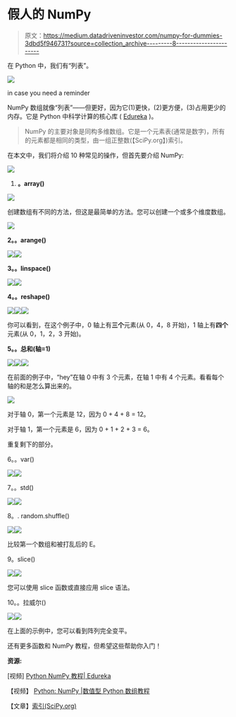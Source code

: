 # 假人的 NumPy

> 原文：<https://medium.datadriveninvestor.com/numpy-for-dummies-3dbd5f946731?source=collection_archive---------8----------------------->

在 Python 中，我们有“列表”。

![](img/54d8ef61997ac19504824be291ce1845.png)

in case you need a reminder

NumPy 数组就像“列表”——但更好，因为它(1)更快，(2)更方便，(3)占用更少的内存。它是 Python 中科学计算的核心库 ( [Edureka](https://www.youtube.com/watch?v=8JfDAm9y_7s) )。

> NumPy 的主要对象是同构多维数组。它是一个元素表(通常是数字)，所有的元素都是相同的类型，由一组正整数(【SciPy.org】)索引。

在本文中，我们将介绍 10 种常见的操作，但首先要介绍 NumPy:

![](img/5843007eb775302dce5b7169caea3d66.png)

1.  **。array()**

![](img/a8e36e2fabf1dbb6f72a2b262b51c824.png)

创建数组有不同的方法，但这是最简单的方法。您可以创建一个或多个维度数组。

![](img/5b72db9a7a6e1d6729cdd93a66cab794.png)

**2。。arange()**

![](img/0577f06ec835172972da199f5e1e0b2d.png)![](img/be6c744ff0ddde5b24fa7ef1dcce711a.png)

**3。。linspace()**

![](img/b7c8f9cc7ca4895cbf70385b33cc50c4.png)![](img/1d0b6c9e0dc18c8e123ec898801f86e1.png)

**4。。reshape()**

![](img/9897980ffb24538acd1efd040ffacaff.png)![](img/a9cc6adbe1e69866866f0450d30b9772.png)![](img/5478484d3df5ea0b613334641dbc0763.png)

你可以看到，在这个例子中，0 轴上有**三个**元素(从 0，4，8 开始)，1 轴上有**四个**元素(从 0，1，2，3 开始)。

**5。。总和(轴=1)**

![](img/69eddd17682162e492ee79b033e3aea6.png)![](img/1bad9763e823a367e9eeddd61468747c.png)![](img/5478484d3df5ea0b613334641dbc0763.png)

在前面的例子中，“hey”在轴 0 中有 3 个元素，在轴 1 中有 4 个元素。看看每个轴的和是怎么算出来的。

![](img/539d3f4fd77c779acc3924b5aa5d9533.png)

对于轴 0，第一个元素是 12，因为 0 + 4 + 8 = 12。

对于轴 1，第一个元素是 6，因为 0 + 1 + 2 + 3 = 6。

重复剩下的部分。

6。。var()

![](img/33c2c3036042ee94074c4d842c8a985b.png)![](img/ff512004254af16a6967b01122907f0e.png)

7。。std()

![](img/ea88996b505751500be078b80f00ee8f.png)![](img/5f7c4959fa35a31205d8a499fbeb5cdb.png)

8。. random.shuffle()

![](img/45df60548e40ddf7cc0e0c7d47201aa8.png)![](img/4cb61b710f88fd7ba2c35bb7b865ded8.png)

比较第一个数组和被打乱后的 E。

9。slice()

![](img/b7ea37302d1537a8fe563b4589dce088.png)![](img/1a155465945e98bcd707616a34eb744b.png)

您可以使用 slice 函数或直接应用 slice 语法。

10。。拉威尔()

![](img/ce6cfba73e0863cbc2e1ec2c8d8e7282.png)![](img/ae0de79f2f5e92b3f3441576646cc832.png)

在上面的示例中，您可以看到阵列完全变平。

还有更多函数和 NumPy 教程，但希望这些帮助你入门！

**资源:**

[视频] [Python NumPy 教程| Edureka](https://www.youtube.com/watch?v=8JfDAm9y_7s)

【视频】 [Python: NumPy |数值型 Python 数组教程](https://www.youtube.com/watch?v=8Mpc9ukltVA)

【文章】[索引(SciPy.org)](https://docs.scipy.org/doc/numpy-1.13.0/reference/arrays.indexing.html)